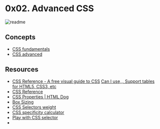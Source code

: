 # 0x02. Advanced CSS
![readme](https://github.com/JO-YE/alx-frontend/assets/111038087/57d12f5b-8737-41ee-87d0-db6da3ce5e76)


## Concepts
- [CSS fundamentals](https://intranet.alxswe.com/concepts/544)
- [CSS advanced]((https://intranet.alxswe.com/concepts/545))

## Resources
- [CSS Reference - A free visual guide to CSS](console.cloud.google.com)
[Can I use,,, Support tables for HTML5, CSS3, etc](https://caniuse.com/)
- [CSS Reference](http://ref.openweb.io/CSS/)
- [CSS Properties | HTML Dog](https://htmldog.com/references/css/properties/)
- [Box Sizing](https://css-tricks.com/box-sizing/)
- [CSS Selectors weight](https://www.standardista.com/cgi-sys/suspendedpage.cgi)
- [CSS specificity calculator](https://www.codecaptain.io/tools/css-specificity-calculator)
- [Play with CSS selector](https://frontend30.com/css-selectors-cheatsheet/)
- 



